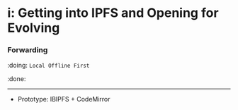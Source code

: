 # i: Getting into IPFS and Opening for Evolving

### Forwarding

:doing: `Local Offline First`

:done:

---
- Prototype: IBIPFS + CodeMirror
